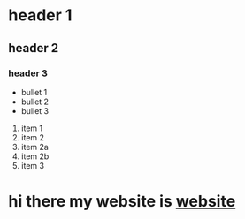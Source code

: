 # header 1
## header 2
### header 3
- bullet 1
- bullet 2
- bullet 3
1. item 1
1. item 2
  1. item 2a
  1. item 2b
3. item 3
# hi there my website is [website]
[website]: http://www.fark.com

